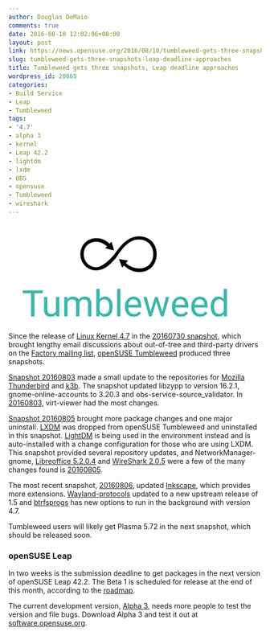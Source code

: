 ```yaml
---
author: Douglas DeMaio
comments: true
date: 2016-08-10 12:02:06+00:00
layout: post
link: https://news.opensuse.org/2016/08/10/tumbleweed-gets-three-snapshots-leap-deadline-approaches/
slug: tumbleweed-gets-three-snapshots-leap-deadline-approaches
title: Tumbleweed gets three snapshots, Leap deadline approaches
wordpress_id: 20065
categories:
- Build Service
- Leap
- Tumbleweed
tags:
- '4.7'
- alpha 3
- kernel
- Leap 42.2
- lightdm
- lxdm
- OBS
- opensuse
- Tumbleweed
- wireshark
---
```


![Tumbleweed-black-green](/wp-content/uploads/2016/05/Tumbleweed-black-green.png)Since the release of [Linux Kernel 4.7](https://www.kernel.org/) in the [20160730 snapshot](https://lists.opensuse.org/opensuse-factory/2016-08/msg00053.html), which brought lengthy email discussions about out-of-tree and third-party drivers on the [Factory mailing list](https://lists.opensuse.org/opensuse-factory/), [openSUSE Tumbleweed](https://en.opensuse.org/Portal:Tumbleweed) produced three snapshots.

[Snapshot 20160803](https://lists.opensuse.org/opensuse-factory/2016-08/msg00101.html) made a small update to the repositories for [Mozilla Thunderbird](https://www.mozilla.org/en-US/thunderbird/) and [k3b](//www.k3b.org/). The snapshot updated libzypp to version 16.2.1, gnome-online-accounts to 3.20.3 and obs-service-source_validator. In [20160803](https://lists.opensuse.org/opensuse-factory/2016-08/msg00101.html), virt-viewer had the most changes.

[Snapshot 20160805](https://lists.opensuse.org/opensuse-factory/2016-08/msg00116.html) brought more package changes and one major uninstall. [LXDM](//wiki.lxde.org/en/LXDM) was dropped from openSUSE Tumbleweed and uninstalled in this snapshot. [LightDM](https://www.freedesktop.org/wiki/Software/LightDM/) is being used in the environment instead and is auto-installed with a change configuration for those who are using LXDM. This snapshot provided several repository updates, and NetworkManager-gnome, [Libreoffice 5.2.0.4](https://www.libreoffice.org/download/libreoffice-fresh/?version=5.2.0) and [WireShark 2.0.5](https://www.wireshark.org/docs/relnotes/wireshark-2.0.5.html) were a few of the many changes found is [20160805](https://lists.opensuse.org/opensuse-factory/2016-08/msg00116.html).

The most recent snapshot, [20160806](https://lists.opensuse.org/opensuse-factory/2016-08/msg00164.html), updated [Inkscape](https://inkscape.org/en/), which provides more extensions. [Wayland-protocols](https://cgit.freedesktop.org/wayland/wayland-protocols) updated to a new upstream release of 1.5 and [btrfsprogs](https://btrfs.wiki.kernel.org/index.php/Changelog) has new options to run in the background with version 4.7.

Tumbleweed users will likely get Plasma 5.72 in the next snapshot, which should be released soon.


### openSUSE Leap


In two weeks is the submission deadline to get packages in the next version of openSUSE Leap 42.2. The Beta 1 is scheduled for release at the end of this month, according to the [roadmap](https://en.opensuse.org/openSUSE:Roadmap).

The current development version, [Alpha 3](https://software.opensuse.org/developer/en?release=developer), needs more people to test the version and file bugs. Download Alpha 3 and test it out at [software.opensuse.org](https://software.opensuse.org/developer/en?release=developer).
